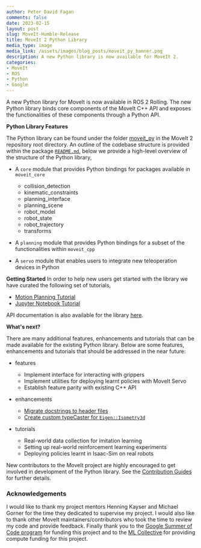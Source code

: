 ```yaml
---
author: Peter David Fagan
comments: false
date: 2023-02-15
layout: post
slug: MoveIt-Humble-Release
title: MoveIt 2 Python Library
media_type: image
media_link: /assets/images/blog_posts/moveit_py_banner.png
description: A new Python library is now available for MoveIt 2.
categories:
- MoveIt
- ROS
- Python
- Google
---
```


A new Python library for MoveIt is now available in ROS 2 Rolling. The new Python library binds core components of the MoveIt C++ API and exposes the functionalities of these components through a Python API.

**Python Library Features**

The Python library can be found under the folder [moveit_py](https://github.com/moveit/moveit2/tree/main/moveit_py) in the MoveIt 2 repository root directory. An outline of the codebase structure is provided within the package [``README.md``](https://github.com/moveit/moveit2/blob/main/moveit_py/README.md), below we provide a high-level overview of the structure of the Python library,

* A ``core`` module that provides Python bindings for packages available in ``moveit_core``
	* collision_detection
	* kinematic_constraints
	* planning_interface
	* planning_scene
	* robot_model
	* robot_state
	* robot_trajectory
	* transforms


* A ``planning`` module that provides Python bindings for a subset of the functionalities within ``moveit_cpp``
* A ``servo`` module that enables users to integrate new teleoperation devices in Python

**Getting Started**
In order to help new users get started with the library we have curated the following set of tutorials,

* [Motion Planning Tutorial](https://moveit.picknik.ai/main/doc/examples/motion_planning_python_api/motion_planning_python_api_tutorial.html)
* [Jupyter Notebook Tutorial](https://moveit.picknik.ai/main/doc/examples/jupyter_notebook_prototyping/jupyter_notebook_prototyping_tutorial.html)

API documentation is also available for the library [here](https://moveit.picknik.ai/main/doc/api/python_api/api.html).

**What's next?**

There are many additional features, enhancements and tutorials that can be made available for the existing Python library. Below are some features, enhancements and tutorials that should be addressed in the near future:

* features
	* Implement interface for interacting with grippers
	* Implement utilities for deploying learnt policies with MoveIt Servo
	* Establish feature parity with existing C++ API

* enhancements
	* [Migrate docstrings to header files](https://github.com/moveit/moveit2/issues/1945)
	* [Create custom typeCaster for ``Eigen::Isometry3d``](https://github.com/moveit/moveit2/issues/1886)

* tutorials
	* Real-world data collection for imitation learning
	* Setting up real-world reinforcement learning experiments
	* Deploying policies learnt in Isaac-Sim on real robots

New contributors to the MoveIt project are highly encouraged to get involved in development of the Python library. See the [Contribution Guides](https://moveit.ros.org/documentation/contributing/) for further details.

### Acknowledgements
I would like to thank my project mentors Henning Kayser and Michael Gorner for the time they dedicated to supervise my project. I would also like to thank other MoveIt maintainers/contributors who took the time to review my code and provide feedback. Finally thank you to the [Google Summer of Code program](https://summerofcode.withgoogle.com/) for funding this project and to the [ML Collective](https://mlcollective.org/) for providing compute funding for this project.
